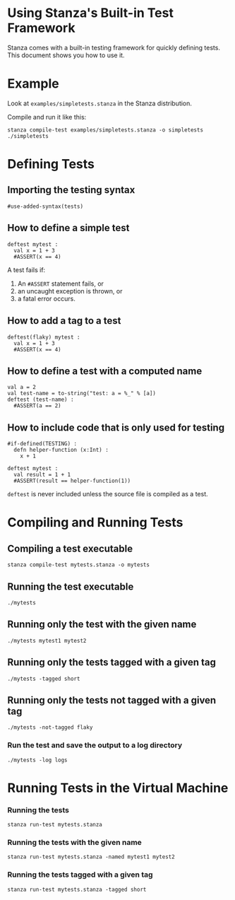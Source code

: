 # Using Stanza's Built-in Test Framework

Stanza comes with a built-in testing framework for quickly defining tests. This document shows you how to use it.

# Example

Look at `examples/simpletests.stanza` in the Stanza distribution.

Compile and run it like this:

```
stanza compile-test examples/simpletests.stanza -o simpletests
./simpletests
```

# Defining Tests

## Importing the testing syntax
```
#use-added-syntax(tests)
```

## How to define a simple test
```
deftest mytest :
  val x = 1 + 3
  #ASSERT(x == 4)
```

A test fails if:

1. An `#ASSERT` statement fails, or
2. an uncaught exception is thrown, or
3. a fatal error occurs.

## How to add a tag to a test

```
deftest(flaky) mytest :
  val x = 1 + 3
  #ASSERT(x == 4)
```

## How to define a test with a computed name

```
val a = 2
val test-name = to-string("test: a = %_" % [a])
deftest (test-name) :
  #ASSERT(a == 2)
```

## How to include code that is only used for testing

```
#if-defined(TESTING) :
  defn helper-function (x:Int) :
    x + 1
 
deftest mytest :
  val result = 1 + 1
  #ASSERT(result == helper-function(1))
```

`deftest` is never included unless the source file is compiled as a test.

# Compiling and Running Tests

## Compiling a test executable

```
stanza compile-test mytests.stanza -o mytests
```

## Running the test executable

```
./mytests
```

## Running only the test with the given name

```
./mytests mytest1 mytest2
```

## Running only the tests tagged with a given tag

```
./mytests -tagged short
```

## Running only the tests not tagged with a given tag

```
./mytests -not-tagged flaky
```

### Run the test and save the output to a log directory

```
./mytests -log logs
```

# Running Tests in the Virtual Machine

### Running the tests

```
stanza run-test mytests.stanza
```

### Running the tests with the given name

```
stanza run-test mytests.stanza -named mytest1 mytest2
```

### Running the tests tagged with a given tag

```
stanza run-test mytests.stanza -tagged short
```

